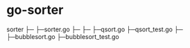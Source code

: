 # go-sorter
sorter
├─<sorter>
  ├─sorter.go
  ├─<algorithms>
    ├─<qsort>
      ├─qsort.go
      ├─qsort_test.go
    ├─<bubblesort>
      ├─bubblesort.go
      ├─bubblesort_test.go
